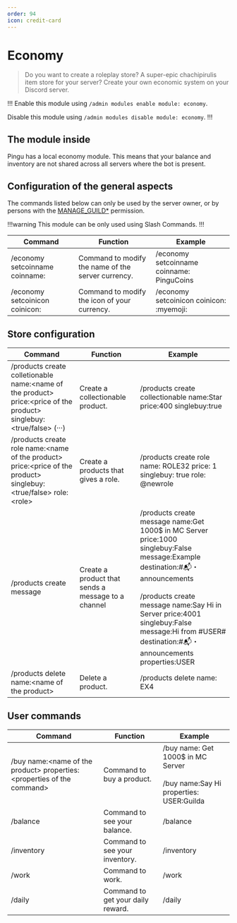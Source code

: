 ```yaml
---
order: 94
icon: credit-card
---
```


# Economy
> Do you want to create a roleplay store? A super-epic chachipirulis item store for your server? Create your own economic system on your Discord server.

!!!
Enable this module using `/admin modules enable module: economy`.

Disable this module using `/admin modules disable module: economy`.
!!!

## The module inside

Pingu has a local economy module. This means that your balance and inventory are not shared across all servers where the bot is present.

## Configuration of the general aspects

The commands listed below can only be used by the server owner, or by persons with the [MANAGE_GUILD\*](https://discord.com/developers/docs/topics/permissions) permission.

!!!warning
This module can be only used using Slash Commands.
!!!

| Command | Function | Example |
| ------------------------------- | ----------------------------------------------------------- | ---------------------------------- |
| /economy setcoinname coinname: | Command to modify the name of the server currency. | /economy setcoinname coinname: PinguCoins |
| /economy setcoinicon coinicon: | Command to modify the icon of your currency.| /economy setcoinicon coinicon: :myemoji: |

## Store configuration

| Command | Function | Example |
| ------------------------------- | ----------------------------------------------------------- | ---------------------------------- |
| /products create colletionable name:\<name of the product> price:\<price of the product> singlebuy:\<true/false> (···)| Create a collectionable product. | /products create collectionable name:Star price:400 singlebuy:true |
| /products create role name:\<name of the product> price:\<price of the product> singlebuy:\<true/false> role:\<role> | Create a products that gives a role. | /products create role name: ROLE32 price: 1 singlebuy: true role: @newrole |
| /products create message | Create a product that sends a message to a channel | /products create message name:Get 1000$ in MC Server price:1000 singlebuy:False message:Example destination:#📬・announcements <br><br> /products create message name:Say Hi in Server price:4001 singlebuy:False message:Hi from #USER# destination:#:mailbox_with_mail:・announcements properties:USER  |
| /products delete name:\<name of the product> | Delete a product. | /products delete name: EX4 |

## User commands

| Command | Function | Example |
| ------------------------------- | ----------------------------------------------------------- | ---------------------------------- |
| /buy name:\<name of the product> properties:\<properties of the command> | Command to buy a product. | /buy name: Get 1000$ in MC Server <br><br> /buy name:Say Hi properties: USER:Guilda |
| /balance | Command to see your balance. | /balance |
| /inventory | Command to see your inventory. | /inventory |
| /work | Command to work. | /work |
| /daily | Command to get your daily reward. | /daily |